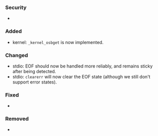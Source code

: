 ### Security
- 

### Added
- kernel: `_kernel_osbget` is now implemented.

### Changed
- stdio: EOF should now be handled more reliably, and remains sticky after being detected.
- stdio: `clearerr` will now clear the EOF state (although we still don't support error states).

### Fixed
- 

### Removed
- 
